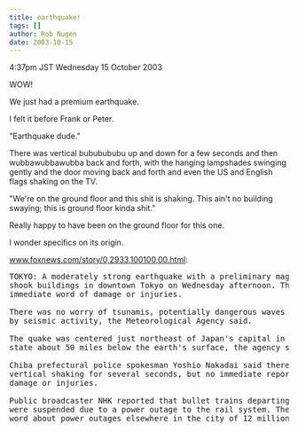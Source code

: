 ```yaml
---
title: earthquake!
tags: []
author: Rob Nugen
date: 2003-10-15
---
```


<p class=date>4:37pm JST Wednesday 15 October 2003</p>

<p>WOW!</p>

<p>We just had a premium earthquake.</p>

<p>I felt it before Frank or Peter.</p>

<p>"Earthquake dude."</p>

<p>There was vertical bububububu up and down for a few seconds and
then wubbawubbawubba back and forth, with the hanging lampshades
swinging gently and the door moving back and forth and even the US and
English flags shaking on the TV.</p>

<p>"We're on the ground floor and this shit is shaking.  This ain't no
building swaying; this is ground floor kinda shit."</p>

<p>Really happy to have been on the ground floor for this one.</p>

<p>I wonder specifics on its origin.</p>

<p><a
href="http://www.foxnews.com/story/0,2933,100100,00.html">www.foxnews.com/story/0,2933,100100,00.html</a>:</p>

<pre>
TOKYO: A moderately strong earthquake with a preliminary magnitude 5
shook buildings in downtown Tokyo on Wednesday afternoon. There was no
immediate word of damage or injuries.

There was no worry of tsunamis, potentially dangerous waves triggered
by seismic activity, the Meteorological Agency said.

The quake was centered just northeast of Japan's capital in Chiba
state about 50 miles below the earth's surface, the agency said.
  
Chiba prefectural police spokesman Yoshio Nakadai said there was
vertical shaking for several seconds, but no immediate reports of
damage or injuries.
  
Public broadcaster NHK reported that bullet trains departing Tokyo
were suspended due to a power outage to the rail system. There was no
word about power outages elsewhere in the city of 12 million people.
</pre>
